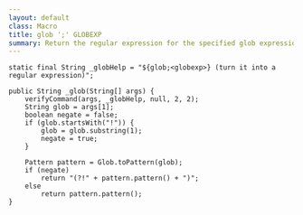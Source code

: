 ```yaml
---
layout: default
class: Macro
title: glob ';' GLOBEXP
summary: Return the regular expression for the specified glob expression
---
```


    static final String _globHelp = "${glob;<globexp>} (turn it into a regular expression)";

    public String _glob(String[] args) {
        verifyCommand(args, _globHelp, null, 2, 2);
        String glob = args[1];
        boolean negate = false;
        if (glob.startsWith("!")) {
            glob = glob.substring(1);
            negate = true;
        }

        Pattern pattern = Glob.toPattern(glob);
        if (negate)
            return "(?!" + pattern.pattern() + ")";
        else
            return pattern.pattern();
    }
